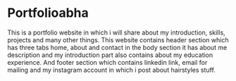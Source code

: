 # Portfolioabha
This is a portfolio website in which i will share about my  introduction, skills, projects and many other things.
This website contains header section which has  three tabs home, about and contact
in the body section it has about me description and my introduction part also contains about my education experience.
And footer section which contains linkedin link, email for mailing and my instagram account in which i post 
about  hairstyles stuff.
